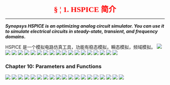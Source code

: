 <center><font color=red size=5 face="TimesNewRoman"><b>&sect; &brvbar; 1.  HSPICE 简介</b></font></center>

****
**<em>Synopsys HSPICE is an optimizing analog circuit simulator. You can use it to simulate electrical circuits in steady-state, transient, and frequency domains.</em>**

HSPICE 是一个模拟电路仿真工具，功能有稳态模拟，瞬态模拟，频域模拟。
![](img/2020-03-29-13-50-29.png)
![](img/2020-03-29-13-57-33.png)
![](img/2020-03-29-13-58-59.png)
![](img/2020-03-29-14-01-28.png)
![](img/2020-03-29-14-03-20.png)
![](img/2020-03-29-14-09-17.png)
![](img/2020-03-29-14-09-29.png)
![](img/2020-03-29-14-19-25.png)
![](img/2020-03-29-14-11-22.png)
![](img/2020-03-29-14-17-16.png)
![](img/2020-03-29-14-12-15.png)
![](img/2020-03-29-14-12-42.png)
![](img/2020-03-29-14-20-56.png)
![](img/2020-03-29-14-22-15.png)
![](img/2020-03-29-14-23-43.png)
![](img/2020-03-29-14-25-15.png)
![](img/2020-03-29-14-25-51.png)
![](img/2020-03-29-19-16-28.png)
![](img/2020-03-29-19-17-06.png)

### Chapter 10: Parameters and Functions
![](img/2020-03-30-15-49-32.png)
![](img/2020-03-30-15-49-50.png)
![](img/2020-03-30-15-50-36.png)
![](img/2020-03-30-15-51-24.png)
![](img/2020-03-30-15-52-00.png)
![](img/2020-03-30-15-52-35.png)
![](img/2020-03-30-15-52-47.png)
![](img/2020-03-30-15-54-20.png)
![](img/2020-03-30-15-54-41.png)
![](img/2020-03-30-15-55-03.png)
![](img/2020-03-30-15-55-17.png)
![](img/2020-03-30-15-55-36.png)
![](img/2020-03-30-15-55-53.png)
![](img/2020-03-30-15-56-15.png)
![](img/2020-03-30-15-56-32.png)
![](img/2020-03-30-15-56-49.png)
![](img/2020-03-30-15-57-07.png)
![](img/2020-03-30-15-57-38.png)
![](img/2020-03-30-15-58-59.png)
 